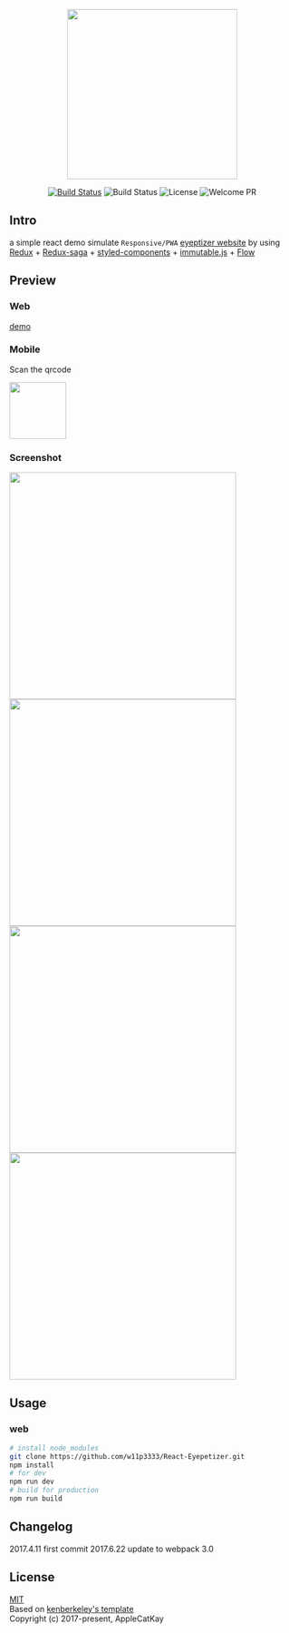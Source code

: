 
<p align="center">
<img width="300" src="http://upload-images.jianshu.io/upload_images/1449048-c24f9c7cc780da4b.png?imageMogr2/auto-orient/strip%7CimageView2/2/w/1240" />
</p>

<p align="center">
  <a href="https://circleci.com/gh/w11p3333/React-Eyepetizer/tree/master"><img src="https://circleci.com/gh/w11p3333/React-Eyepetizer.svg?style=shield&circle-token=:circle-token" alt="Build Status" /></a>
<!--   <a href="https://coveralls.io/github/w11p3333/React-Eyepetizer?branch=master"><img src="https://img.shields.io/coveralls/w11p3333/React-Eyepetizer/master.svg?style=flat" alt="Coverage" /></a> -->
  <img src="https://img.shields.io/github/stars/w11p3333/React-Eyepetizer.svg?style=social&label=Star" alt="Build Status">
  <img src="https://img.shields.io/packagist/l/doctrine/orm.svg" alt="License" />
  <img src="https://img.shields.io/badge/PRs-welcome-brightgreen.svg" alt="Welcome PR" />
  <br>
</p>

## Intro

a simple react demo simulate `Responsive/PWA` [eyeptizer website](http://www.kaiyanapp.com/) by using [Redux](https://github.com/reactjs/redux) + [Redux-saga](https://github.com/redux-saga/redux-saga) + [styled-components](https://github.com/styled-components/styled-components) + [immutable.js](https://github.com/facebook/immutable-js) + [Flow](https://github.com/facebook/flow)

## Preview

### Web

[demo](https://w11p3333.github.io/React-Eyepetizer/example)

### Mobile

Scan the qrcode

<img src="https://qr.api.cli.im/qr?data=https%253A%252F%252Fw11p3333.github.io%252FReact-Eyepetizer%252Fexample&level=H&transparent=false&bgcolor=%23ffffff&forecolor=%23000000&blockpixel=12&marginblock=1&logourl=&size=280&kid=cliim&key=70c29e07411386aadce073e29209d542" style="width: 100px;"/>

### Screenshot

<img width="400" src="http://upload-images.jianshu.io/upload_images/1449048-e54ea62a0cb73658.png?imageMogr2/auto-orient/strip%7CimageView2/2/w/1240" />
<img width="400" src="http://upload-images.jianshu.io/upload_images/1449048-3ed8d1c3cf147c4b.png?imageMogr2/auto-orient/strip%7CimageView2/2/w/1240" />
<img width="400" src="http://upload-images.jianshu.io/upload_images/1449048-08bdd45d152c509a.png?imageMogr2/auto-orient/strip%7CimageView2/2/w/1240" />
<img width="400" src="http://upload-images.jianshu.io/upload_images/1449048-9f1ca145f08fa2ad.png?imageMogr2/auto-orient/strip%7CimageView2/2/w/1240" />

## Usage

### web

```bash
# install node_modules
git clone https://github.com/w11p3333/React-Eyepetizer.git
npm install
# for dev
npm run dev
# build for production
npm run build
```

## Changelog

2017.4.11 first commit
2017.6.22 update to webpack 3.0

## License

[MIT](http://opensource.org/licenses/MIT)  
Based on [kenberkeley's template](https://github.com/kenberkeley/react-demo)  
Copyright (c) 2017-present, AppleCatKay

